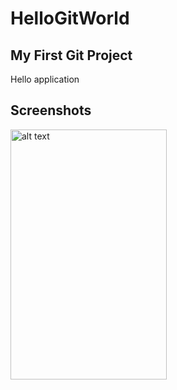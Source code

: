 # HelloGitWorld
## My First Git Project

Hello application

## Screenshots

<img src="https://user-images.githubusercontent.com/65825310/83632599-2bc5b280-a5bd-11ea-9491-cd7e14e9d383.png" alt="alt text" width="250" height="400">

